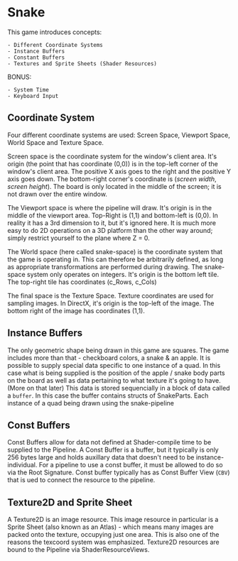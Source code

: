 # Snake

This game introduces concepts:

	- Different Coordinate Systems
	- Instance Buffers
	- Constant Buffers
	- Textures and Sprite Sheets (Shader Resources)
	
BONUS:

	- System Time
	- Keyboard Input

## Coordinate System
Four different coordinate systems are used: Screen Space, Viewport Space, World Space and Texture Space.

Screen space is the coordinate system for the window's client area. 
It's origin (the point that has coordinate (0,0)) is in the top-left corner of the window's client area.
The positive X axis goes to the right and the positive Y axis goes down. 
The bottom-right corner's coordinate is (*screen width*, *screen height*).
The board is only located in the middle of the screen; it is not drawn over the entire window.

The Viewport space is where the pipeline will draw. 
It's origin is in the middle of the viewport area. 
Top-Right is (1,1) and bottom-left is (0,0).
In reality it has a 3rd dimension to it, but it's ignored here.
It is much more easy to do 2D operations on a 3D platform than the other way around; simply restrict yourself to the plane where Z = 0.

The World space (here called snake-space) is the coordinate system that the game is operating in. 
This can therefore be arbitrarily defined, as long as appropriate transformations are performed during drawing.
The snake-space system only operates on integers.
It's origin is the bottom left tile. 
The top-right tile has coordinates (c_Rows, c_Cols)

The final space is the Texture Space. Texture coordinates are used for sampling images. 
In DirectX, it's origin is the top-left of the image. 
The bottom right of the image has coordinates (1,1).

## Instance Buffers

The only geometric shape being drawn in this game are squares. 
The game includes more than that - checkboard colors, a snake & an apple.
It is possible to supply special data specific to one instance of a quad. 
In this case what is being supplied is the position of the apple / snake body parts on the board as well as data pertaining to what texture it's going to have. (More on that later)
This data is stored sequencially in a block of data called a `buffer`.
In this case the buffer contains structs of SnakeParts.
Each instance of a quad being drawn using the snake-pipeline


## Const Buffers

Const Buffers allow for data not defined at Shader-compile time to be supplied to the Pipeline.
A Const Buffer is a buffer, but it typically is only 256 bytes large and holds auxillary data that doesn't need to be instance-individual.
For a pipeline to use a const buffer, it must be allowed to do so via the Root Signature.
Const buffer typically has as Const Buffer View (`CBV`) that is ued to connect the resource to the pipeline.

## Texture2D and Sprite Sheet

A Texture2D is an image resource. 
This image resource in particular is a Sprite Sheet (also known as an Atlas) - which means many images are packed onto the texture, occupying just one area.
This is also one of the reasons the texcoord system was emphasized.
Texture2D resources are bound to the Pipeline via ShaderResourceViews.
